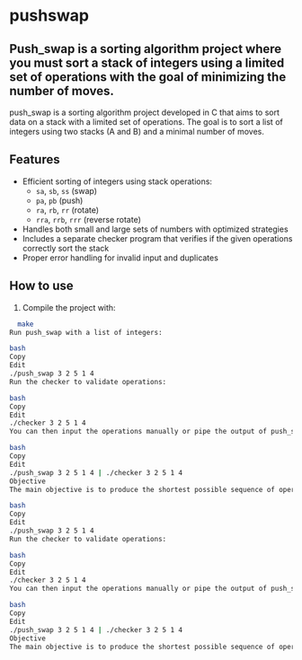 # pushswap
Push_swap is a sorting algorithm project where you must sort a stack of integers using a limited set of operations with the goal of minimizing the number of moves.
--------------------------------------------------
push_swap is a sorting algorithm project developed in C that aims to sort data on a stack with a limited set of operations. The goal is to sort a list of integers using two stacks (A and B) and a minimal number of moves.

## Features

- Efficient sorting of integers using stack operations:
  - `sa`, `sb`, `ss` (swap)
  - `pa`, `pb` (push)
  - `ra`, `rb`, `rr` (rotate)
  - `rra`, `rrb`, `rrr` (reverse rotate)
- Handles both small and large sets of numbers with optimized strategies
- Includes a separate checker program that verifies if the given operations correctly sort the stack
- Proper error handling for invalid input and duplicates

## How to use

1. Compile the project with:

```bash
  make
Run push_swap with a list of integers:

bash
Copy
Edit
./push_swap 3 2 5 1 4
Run the checker to validate operations:

bash
Copy
Edit
./checker 3 2 5 1 4
You can then input the operations manually or pipe the output of push_swap to checker:

bash
Copy
Edit
./push_swap 3 2 5 1 4 | ./checker 3 2 5 1 4
Objective
The main objective is to produce the shortest possible sequence of operations to sort the stack efficiently.Run push_swap with a list of integers:

bash
Copy
Edit
./push_swap 3 2 5 1 4
Run the checker to validate operations:

bash
Copy
Edit
./checker 3 2 5 1 4
You can then input the operations manually or pipe the output of push_swap to checker:

bash
Copy
Edit
./push_swap 3 2 5 1 4 | ./checker 3 2 5 1 4
Objective
The main objective is to produce the shortest possible sequence of operations to sort the stack efficiently.

